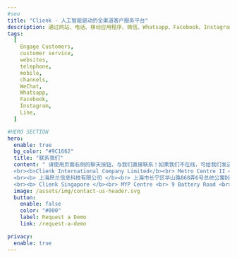 ```yaml
---
#seo
title: "Clienk - 人工智能驱动的全渠道客户服务平台"
description: 通过网站、电话、移动应用程序、微信、Whatsapp、Facebook、Instagram、Lazada、Shopee 和许多其他流行的消息传递应用程序等社交媒体渠道吸引客户。
tags:
  [
    Engage Customers,
    customer service,
    websites,
    telephone,
    mobile,
    channels,
    WeChat,
    Whatsapp,
    Facebook,
    Instagram,
    Line,
  ]

#HERO SECTION
hero:
  enable: true
  bg_color: "#9C1662"
  title: "联系我们"
  content: " 请使用页面右侧的聊天按钮，与我们直接联系！如果我们不在线，可给我们发送电子邮件。<br><br> 我们的办公室位于香港、上海和新加坡：<br>
  <br><b>Clienk International Company Limited</b><br> Metro Centre II <br> Unit 729, 21 Lam Hing Street<br> Kowloon Bay, Hong Kong <br>
  <br><b> 上海昂兰信息科技有限公司 </b><br> 上海市长宁区华山路868弄6号总统公寓D座B0室<br>
  <br><b> Clienk Singapore </b><br> MYP Centre <br> 9 Battery Road <br> 049910 Singapore <br>"
  image: /assets/img/contact-us-header.svg
  button:
    enable: false
    color: "#000"
    label: Request a Demo
    link: /request-a-demo

privacy:
  enable: true
---
```

